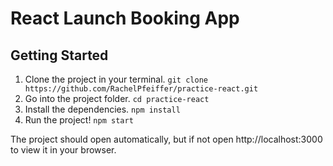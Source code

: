 # React Launch Booking App
## Getting Started
1. Clone the project in your terminal. 
``` git clone https://github.com/RachelPfeiffer/practice-react.git ```
2. Go into the project folder.
``` cd practice-react ```
3. Install the dependencies.
``` npm install ```
4. Run the project!
``` npm start ```

The project should open automatically, but if not open http://localhost:3000 to view it in your browser.
